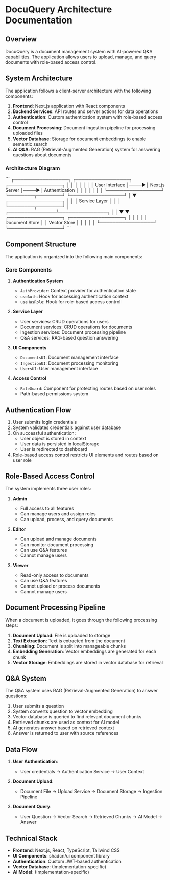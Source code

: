 # DocuQuery Architecture Documentation

## Overview

DocuQuery is a document management system with AI-powered Q&A capabilities. The application allows users to upload, manage, and query documents with role-based access control.

## System Architecture

The application follows a client-server architecture with the following components:

1. **Frontend**: Next.js application with React components
2. **Backend Services**: API routes and server actions for data operations
3. **Authentication**: Custom authentication system with role-based access control
4. **Document Processing**: Document ingestion pipeline for processing uploaded files
5. **Vector Database**: Storage for document embeddings to enable semantic search
6. **AI Q&A**: RAG (Retrieval-Augmented Generation) system for answering questions about documents

### Architecture Diagram

\`\`\`
┌─────────────────┐     ┌─────────────────┐     ┌─────────────────┐
│                 │     │                 │     │                 │
│  User Interface │────▶│  Next.js Server │────▶│  Authentication │
│                 │     │                 │     │                 │
└─────────────────┘     └────────┬────────┘     └─────────────────┘
                                 │
                                 ▼
                        ┌─────────────────┐
                        │                 │
                        │  Service Layer  │
                        │                 │
                        └────────┬────────┘
                                 │
                 ┌───────────────┴───────────────┐
                 │                               │
                 ▼                               ▼
        ┌─────────────────┐             ┌─────────────────┐
        │                 │             │                 │
        │  Document Store │             │  Vector Store   │
        │                 │             │                 │
        └─────────────────┘             └─────────────────┘
\`\`\`

## Component Structure

The application is organized into the following main components:

### Core Components

1. **Authentication System**
   - `AuthProvider`: Context provider for authentication state
   - `useAuth`: Hook for accessing authentication context
   - `useHasRole`: Hook for role-based access control

2. **Service Layer**
   - User services: CRUD operations for users
   - Document services: CRUD operations for documents
   - Ingestion services: Document processing pipeline
   - Q&A services: RAG-based question answering

3. **UI Components**
   - `DocumentsUI`: Document management interface
   - `IngestionUI`: Document processing monitoring
   - `UsersUI`: User management interface
   
4. **Access Control**
   - `RoleGuard`: Component for protecting routes based on user roles
   - Path-based permissions system

## Authentication Flow

1. User submits login credentials
2. System validates credentials against user database
3. On successful authentication:
   - User object is stored in context
   - User data is persisted in localStorage
   - User is redirected to dashboard
4. Role-based access control restricts UI elements and routes based on user role

## Role-Based Access Control

The system implements three user roles:

1. **Admin**
   - Full access to all features
   - Can manage users and assign roles
   - Can upload, process, and query documents

2. **Editor**
   - Can upload and manage documents
   - Can monitor document processing
   - Can use Q&A features
   - Cannot manage users

3. **Viewer**
   - Read-only access to documents
   - Can use Q&A features
   - Cannot upload or process documents
   - Cannot manage users

## Document Processing Pipeline

When a document is uploaded, it goes through the following processing steps:

1. **Document Upload**: File is uploaded to storage
2. **Text Extraction**: Text is extracted from the document
3. **Chunking**: Document is split into manageable chunks
4. **Embedding Generation**: Vector embeddings are generated for each chunk
5. **Vector Storage**: Embeddings are stored in vector database for retrieval

## Q&A System

The Q&A system uses RAG (Retrieval-Augmented Generation) to answer questions:

1. User submits a question
2. System converts question to vector embedding
3. Vector database is queried to find relevant document chunks
4. Retrieved chunks are used as context for AI model
5. AI generates answer based on retrieved context
6. Answer is returned to user with source references

## Data Flow

1. **User Authentication**:
   - User credentials → Authentication Service → User Context

2. **Document Upload**:
   - Document File → Upload Service → Document Storage → Ingestion Pipeline

3. **Document Query**:
   - User Question → Vector Search → Retrieved Chunks → AI Model → Answer

## Technical Stack

- **Frontend**: Next.js, React, TypeScript, Tailwind CSS
- **UI Components**: shadcn/ui component library
- **Authentication**: Custom JWT-based authentication
- **Vector Database**: (Implementation-specific)
- **AI Model**: (Implementation-specific)
